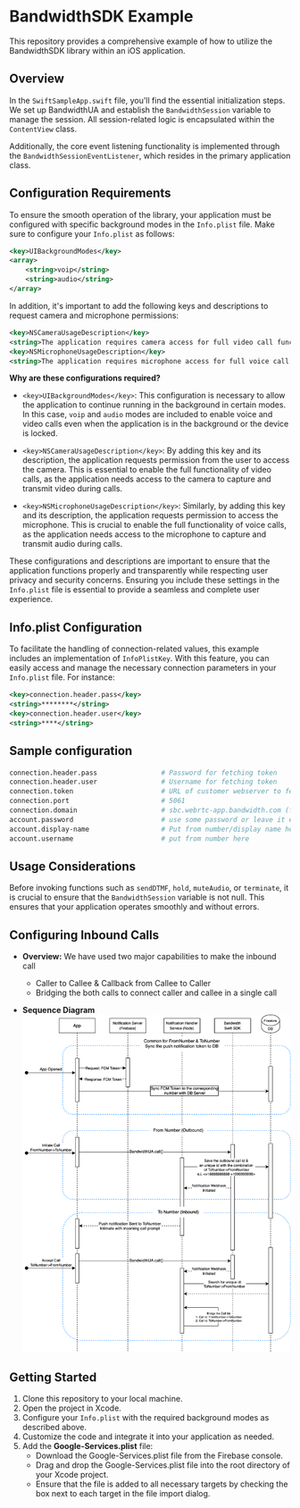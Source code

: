 # BandwidthSDK Example

This repository provides a comprehensive example of how to utilize the BandwidthSDK library within an iOS application.

## Overview

In the `SwiftSampleApp.swift` file, you'll find the essential initialization steps. We set up BandwidthUA and establish the `BandwidthSession` variable to manage the session. All session-related logic is encapsulated within the `ContentView` class.

Additionally, the core event listening functionality is implemented through the `BandwidthSessionEventListener`, which resides in the primary application class.

## Configuration Requirements

To ensure the smooth operation of the library, your application must be configured with specific background modes in the `Info.plist` file. Make sure to configure your `Info.plist` as follows:

```xml
<key>UIBackgroundModes</key>
<array>
    <string>voip</string>
    <string>audio</string>
</array>
```

In addition, it's important to add the following keys and descriptions to request camera and microphone permissions:

```xml
<key>NSCameraUsageDescription</key>
<string>The application requires camera access for full video call functionality.</string>
<key>NSMicrophoneUsageDescription</key>
<string>The application requires microphone access for full voice call functionality.</string>
```

**Why are these configurations required?**

- `<key>UIBackgroundModes</key>`: This configuration is necessary to allow the application to continue running in the background in certain modes. In this case, `voip` and `audio` modes are included to enable voice and video calls even when the application is in the background or the device is locked.

- `<key>NSCameraUsageDescription</key>`: By adding this key and its description, the application requests permission from the user to access the camera. This is essential to enable the full functionality of video calls, as the application needs access to the camera to capture and transmit video during calls.

- `<key>NSMicrophoneUsageDescription</key>`: Similarly, by adding this key and its description, the application requests permission to access the microphone. This is crucial to enable the full functionality of voice calls, as the application needs access to the microphone to capture and transmit audio during calls.

These configurations and descriptions are important to ensure that the application functions properly and transparently while respecting user privacy and security concerns. Ensuring you include these settings in the `Info.plist` file is essential to provide a seamless and complete user experience.

## Info.plist Configuration

To facilitate the handling of connection-related values, this example includes an implementation of `InfoPlistKey`. With this feature, you can easily access and manage the necessary connection parameters in your `Info.plist` file. For instance:

```xml
<key>connection.header.pass</key>
<string>********</string>
<key>connection.header.user</key>
<string>****</string>
```
## Sample configuration
```sh
connection.header.pass                # Password for fetching token
connection.header.user                # Username for fetching token
connection.token                      # URL of customer webserver to fetch token
connection.port                       # 5061
connection.domain                     # sbc.webrtc-app.bandwidth.com (for Global) or gw.webrtc-app.bandwidth.com (for US portal)
account.password                      # use some password or leave it empty
account.display-name                  # Put from number/display name here
account.username                      # put from number here
```
## Usage Considerations

Before invoking functions such as `sendDTMF`, `hold`, `muteAudio`, or `terminate`, it is crucial to ensure that the `BandwidthSession` variable is not null. This ensures that your application operates smoothly and without errors.

## Configuring Inbound Calls

- **Overview:** We have used two major capabilities to make the inbound call

    - Caller to Callee & Callback from Callee to Caller
    - Bridging the both calls to connect caller and callee in a single call

- **Sequence Diagram**
  ![InboundFLow](bandwidth-inbound-swift.drawio.svg)

## Getting Started

1. Clone this repository to your local machine.
2. Open the project in Xcode.
3. Configure your `Info.plist` with the required background modes as described above.
4. Customize the code and integrate it into your application as needed.
5. Add the **Google-Services.plist** file:
    - Download the Google-Services.plist file from the Firebase console.
    - Drag and drop the Google-Services.plist file into the root directory of your Xcode project.
    - Ensure that the file is added to all necessary targets by checking the box next to each target in the file import dialog.
